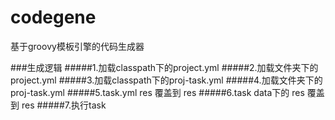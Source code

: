# codegene
基于groovy模板引擎的代码生成器

###生成逻辑
#####1.加载classpath下的project.yml
#####2.加载文件夹下的project.yml
#####3.加载classpath下的proj-task.yml
#####4.加载文件夹下的proj-task.yml
#####5.task.yml res 覆盖到 res
#####6.task data下的 res 覆盖到 res
#####7.执行task
